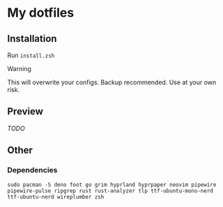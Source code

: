# My dotfiles

## Installation

Run `install.zsh`

> [!WARNING]
> This will overwrite your configs. Backup recommended. Use at your own risk.

## Preview

*TODO*

## Other

### Dependencies

```
sudo pacman -S deno foot go grim hyprland hyprpaper neovim pipewire pipewire-pulse ripgrep rust rust-analyzer tlp ttf-ubuntu-mono-nerd ttf-ubuntu-nerd wireplumber zsh
```
